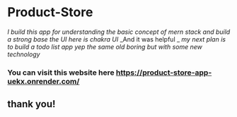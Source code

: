 # Product-Store

_I build this app for understanding the basic concept of mern stack and build a strong base the UI here is chakra UI_
_And it was helpful _
_my next plan is to build a todo list app yep the same old boring but with some new technology_

### You can visit this website here https://product-store-app-uekx.onrender.com/

## thank you!
